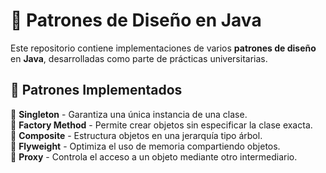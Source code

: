 # 🚀 Patrones de Diseño en Java  

Este repositorio contiene implementaciones de varios **patrones de diseño** en **Java**, desarrolladas como parte de prácticas universitarias.  

## 📌 Patrones Implementados  

🔹 **Singleton** - Garantiza una única instancia de una clase.  
🔹 **Factory Method** - Permite crear objetos sin especificar la clase exacta.  
🔹 **Composite** - Estructura objetos en una jerarquía tipo árbol.  
🔹 **Flyweight** - Optimiza el uso de memoria compartiendo objetos.  
🔹 **Proxy** - Controla el acceso a un objeto mediante otro intermediario.  

